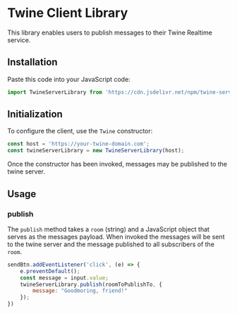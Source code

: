 # Twine Client Library

This library enables users to publish messages to their Twine Realtime service.

## Installation

Paste this code into your JavaScript code:

```js
import TwineServerLibrary from 'https://cdn.jsdelivr.net/npm/twine-server-library@1.0.0/+esm';
```

## Initialization

To configure the client, use the `Twine` constructor:

```js
const host = 'https://your-twine-domain.com';
const twineServerLibrary = new TwineServerLibrary(host);
```

Once the constructor has been invoked, messages may be published to the twine server.

## Usage

### publish

The `publish` method takes a `room` (string) and a JavaScript object that serves as the messages payload. When invoked the messages will be sent to the twine server and the message published to all subscribers of the `room`. 

```js
sendBtn.addEventListener('click', (e) => {
	e.preventDefault();
	const message = input.value;
	twineServerLibrary.publish(roomToPublishTo, { 
		message: "Goodmoring, friend!"
	}); 
})
```